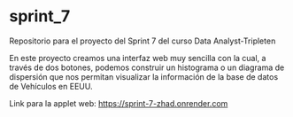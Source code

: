# sprint_7
Repositorio para el proyecto del Sprint 7 del curso Data Analyst-Tripleten

En este proyecto creamos una interfaz web muy sencilla con la cual, a través de dos botones, podemos construir un histograma o un diagrama de dispersión que nos permitan visualizar la información de la base de datos de Vehículos en EEUU.

Link para la applet web: https://sprint-7-zhad.onrender.com
